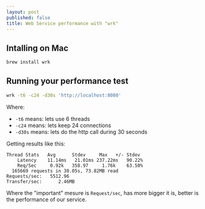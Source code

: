 ```yaml
---
layout: post
published: false
title: Web Service performance with "wrk"
---
```

## Intalling on Mac

```bash
brew install wrk
```

## Running your performance test

```bash
wrk -t6 -c24 -d30s 'http://localhost:8080'
```

Where:
  - `-t6` means: lets use 6 threads
  - `-c24` means: lets keep 24 connections
  - `-d30s` means: lets do the http call during 30 seconds
  
Getting results like this: 
```
Thread Stats   Avg      Stdev     Max   +/- Stdev
    Latency    11.14ms   21.01ms 237.22ms   90.22%
    Req/Sec     0.92k   358.97     1.76k    63.50%
  165669 requests in 30.05s, 73.82MB read
Requests/sec:   5512.96
Transfer/sec:      2.46MB
```

Where the "important" mesure is `Request/sec`, has more bigger it is, better is the performance of our service.